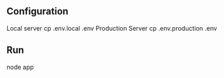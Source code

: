 ## Configuration
Local server
cp .env.local .env
Production Server
cp .env.production .env


## Run
node app